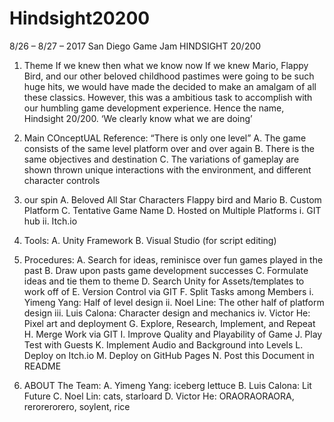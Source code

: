 # Hindsight20200
8/26 – 8/27 – 2017 San Diego Game Jam
HINDSIGHT 20/200
1.	Theme
If we knew then what we know now
If we knew Mario, Flappy Bird, and our other beloved childhood pastimes were going to be such huge hits, we would have made the decided to make an amalgam of all these classics. However, this was a ambitious task to accomplish with our humbling game development experience. Hence the name, Hindsight 20/200.
‘We clearly know what we are doing’

2.	Main COnceptUAL Reference: “There is only one level”
A.	The game consists of the same level platform over and over again
B.	There is the same objectives and destination
C.	The variations of gameplay are shown thrown unique interactions with the environment, and different character controls

3.	our spin
A.	Beloved All Star Characters
Flappy bird and Mario
B.	Custom Platform
C.	Tentative Game Name
D.	Hosted on Multiple Platforms
i.	GIT hub
ii.	Itch.io

4.	Tools:
A.	Unity Framework
B.	Visual Studio (for script editing)
5.	Procedures:
A.	Search for ideas, reminisce over fun games played in the past
B.	Draw upon pasts game development successes 
C.	Formulate ideas and tie them to theme 
D.	Search Unity for Assets/templates to work off of
E.	Version Control via GIT
F.	Split Tasks among Members
	i.		Yimeng Yang: 	Half of level design
	ii.		Noel Line: 		The other half of platform design
	iii.	Luis Calona: 	Character design and mechanics
	iv.		Victor He: 		Pixel art and deployment
G.	Explore, Research, Implement, and Repeat
H.	Merge Work via GIT
I.	Improve Quality and Playability of Game
J.	Play Test with Guests
K.	Implement Audio and Background into Levels
L.	Deploy on Itch.io
M.	Deploy on GitHub Pages
N.	Post this Document in README

6.	ABOUT The Team:
	A.	Yimeng Yang: 	iceberg lettuce
	B.	Luis Calona: 	Lit Future
	C.	Noel Lin: 		cats, starloard
	D.	Victor He: 		ORAORAORAORA, rerorerorero, soylent, rice

